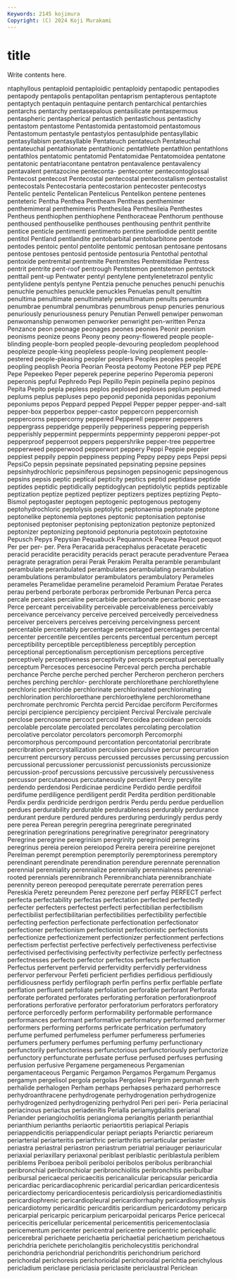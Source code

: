 ```yaml
---
Keywords: 2145 kojimura
Copyright: (C) 2024 Koji Murakami
---
```


# title

Write contents here.



ntaphyllous pentaploid pentaploidic pentaploidy pentapodic pentapodies pentapody pentapolis
pentapolitan pentaprism pentapterous pentaptote pentaptych pentaquin pentaquine pentarch pentarchical pentarchies
pentarchs pentarchy pentasepalous pentasilicate pentaspermous pentaspheric pentaspherical pentastich pentastichous pentastichy
pentastom pentastome Pentastomida pentastomoid pentastomous Pentastomum pentastyle pentastylos pentasulphide pentasyllabic
pentasyllabism pentasyllable Pentateuch pentateuch Pentateuchal pentateuchal pentathionate pentathionic pentathlete pentathlon
pentathlons pentathlos pentatomic pentatomid Pentatomidae Pentatomoidea pentatone pentatonic pentatriacontane pentatron
pentavalence pentavalency pentavalent pentazocine penteconta- penteconter pentecontoglossal Pentecost pentecost Pentecostal
pentecostal pentecostalism pentecostalist pentecostals Pentecostaria pentecostarion pentecoster pentecostys Pentelic pentelic
Pentelican Pentelicus Pentelikon pentene pentenes penteteric Pentha Penthea Pentheam Pentheas
penthemimer penthemimeral penthemimeris Penthesilea Penthesileia Penthestes Pentheus penthiophen penthiophene Penthoraceae
Penthorum penthouse penthoused penthouselike penthouses penthousing penthrit penthrite pentice penticle
pentimenti pentimento pentine pentiodide pentit pentite pentitol Pentland pentlandite pentobarbital
pentobarbitone pentode pentodes pentoic pentol pentolite pentomic pentosan pentosane pentosans
pentose pentoses pentosid pentoside pentosuria Pentothal pentothal pentoxide pentremital pentremite
Pentremites Pentremitidae Pentress pentrit pentrite pent-roof pentrough Pentstemon pentstemon pentstock
penttail pent-up Pentwater pentyl pentylene pentylenetetrazol pentylic pentylidene pentyls pentyne
Pentzia penuche penuches penuchi penuchis penuchle penuchles penuckle penuckles Penuelas
penult penultim penultima penultimate penultimately penultimatum penults penumbra penumbrae penumbral
penumbras penumbrous penup penuries penurious penuriously penuriousness penury Penutian Penwell
penwiper penwoman penwomanship penwomen penworker penwright pen-written Penza Penzance peon
peonage peonages peones peonies Peonir peonism peonisms peonize peons Peony
peony peony-flowered people people-blinding people-born peopled people-devouring peopledom peoplehood peopleize
people-king peopleless people-loving peoplement people-pestered people-pleasing peopler peoplers Peoples peoples
peoplet peopling peoplish Peoria Peorian Peosta peotomy Peotone PEP pep
PEPE Pepe Pepeekeo Peper peperek peperine peperino Peperomia peperoni peperonis
pepful Pephredo Pepi Pepillo Pepin pepinella pepino pepinos Pepita Pepito
pepla pepless peplos peplosed peploses peplum peplumed peplums peplus pepluses
pepo peponid peponida peponidas peponium peponiums pepos Peppard pepped Peppel
Pepper pepper pepper-and-salt pepper-box pepperbox pepper-castor peppercorn peppercornish peppercorns peppercorny
peppered Pepperell pepperer pepperers peppergrass pepperidge pepperily pepperiness peppering pepperish
pepperishly peppermint peppermints pepperminty pepperoni pepper-pot pepperproof pepperroot peppers peppershrike
pepper-tree peppertree pepperweed pepperwood pepperwort peppery Peppi Peppie peppier peppiest
peppily peppin peppiness pepping Peppy peppy peps Pepsi pepsi PepsiCo
pepsin pepsinate pepsinated pepsinating pepsine pepsines pepsinhydrochloric pepsiniferous pepsinogen pepsinogenic
pepsinogenous pepsins pepsis peptic peptical pepticity peptics peptid peptidase peptide
peptides peptidic peptidically peptidoglycan peptidolytic peptids peptizable peptization peptize peptized
peptizer peptizers peptizes peptizing Pepto-Bismol peptogaster peptogen peptogenic peptogenous peptogeny
peptohydrochloric peptolysis peptolytic peptonaemia peptonate peptone peptonelike peptonemia peptones peptonic
peptonisation peptonise peptonised peptoniser peptonising peptonization peptonize peptonized peptonizer peptonizing
peptonoid peptonuria peptotoxin peptotoxine Pepusch Pepys Pepysian Pequabuck Pequannock Pequea
Pequot pequot Per per per- per. Pera Peracarida peracephalus peracetate
peracetic peracid peracidite peracidity peracids peract peracute peradventure Peraea peragrate
peragration perai Perak Perakim Peralta peramble perambulant perambulate perambulated perambulates
perambulating perambulation perambulations perambulator perambulators perambulatory Perameles perameles Peramelidae perameline
perameloid Peramium Peratae Perates perau perbend perborate perborax perbromide Perbunan
Perca perca percale percales percaline percarbide percarbonate percarbonic percase Perce
perceant perceivability perceivable perceivableness perceivably perceivance perceivancy perceive perceived perceivedly
perceivedness perceiver perceivers perceives perceiving perceivingness percent percentable percentably percentage
percentaged percentages percental percenter percentile percentiles percents percentual percentum percept
perceptibility perceptible perceptibleness perceptibly perception perceptional perceptionalism perceptionism perceptions perceptive
perceptively perceptiveness perceptivity percepts perceptual perceptually perceptum Percesoces percesocine Perceval
perch percha perchable perchance Perche perche perched percher Percheron percheron
perchers perches perching perchlor- perchlorate perchlorethane perchlorethylene perchloric perchloride perchlorinate
perchlorinated perchlorinating perchlorination perchloroethane perchloroethylene perchloromethane perchromate perchromic Perchta percid
Percidae perciform Perciformes percipi percipience percipiency percipient Percival Percivale percivale
perclose percnosome percoct percoid Percoidea percoidean percoids percolable percolate percolated
percolates percolating percolation percolative percolator percolators percomorph Percomorphi percomorphous percompound
percontation percontatorial percribrate percribration percrystallization perculsion perculsive percur percurration percurrent
percursory percuss percussed percusses percussing percussion percussional percussioner percussionist percussionists
percussionize percussion-proof percussions percussive percussively percussiveness percussor percutaneous percutaneously percutient
Percy percylite perdendo perdendosi Perdicinae perdicine Perdido perdie perdifoil perdifume
perdiligence perdiligent perdit Perdita perdition perditionable Perdix perdix perdricide perdrigon
perdrix Perdu perdu perdue perduellion perdues perdurability perdurable perdurableness perdurably
perdurance perdurant perdure perdured perdures perduring perduringly perdus perdy pere
perea Perean peregrin peregrina peregrinate peregrinated peregrination peregrinations peregrinative peregrinator
peregrinatory Peregrine peregrine peregrinism peregrinity peregrinoid peregrins peregrinus pereia pereion
pereiopod Pereira pereira pereirine perejonet Perelman perempt peremption peremptorily peremptoriness
peremptory perendinant perendinate perendination perendure perennate perennation perennial perenniality perennialize
perennially perennialness perennial-rooted perennials perennibranch Perennibranchiata perennibranchiate perennity pereon pereopod
perequitate pererrate pererration peres Pereskia Peretz pereundem Perez perezone perf
perfay PERFECT perfect perfecta perfectability perfectas perfectation perfected perfectedly perfecter
perfecters perfectest perfecti perfectibilian perfectibilism perfectibilist perfectibilitarian perfectibilities perfectibility perfectible
perfecting perfection perfectionate perfectionation perfectionator perfectioner perfectionism perfectionist perfectionistic perfectionists
perfectionize perfectionizement perfectionizer perfectionment perfections perfectism perfectist perfective perfectively perfectiveness
perfectivise perfectivised perfectivising perfectivity perfectivize perfectly perfectness perfectnesses perfecto perfector
perfectos perfects perfectuation Perfectus perfervent perfervid perfervidity perfervidly perfervidness perfervor
perfervour Perfeti perficient perfidies perfidious perfidiously perfidiousness perfidy perfilograph perfin
perfins perfix perflable perflate perflation perfluent perfoliate perfoliation perforable perforant
Perforata perforate perforated perforates perforating perforation perforationproof perforations perforative perforator
perforatorium perforators perforatory perforce perforcedly perform performability performable performance performances
performant performative performatory performed performer performers performing performs perfricate perfrication
perfumatory perfume perfumed perfumeless perfumer perfumeress perfumeries perfumers perfumery perfumes
perfuming perfumy perfunctionary perfunctorily perfunctoriness perfunctorious perfunctoriously perfunctorize perfunctory perfuncturate
perfusate perfuse perfused perfuses perfusing perfusion perfusive Pergamene pergameneous Pergamenian
pergamentaceous Pergamic Pergamon Pergamos Pergamum Pergamus pergamyn pergelisol pergola pergolas
Pergolesi Pergrim pergunnah perh perhalide perhalogen Perham perhaps perhapses perhazard
perhorresce perhydroanthracene perhydrogenate perhydrogenation perhydrogenize perhydrogenized perhydrogenizing perhydrol Peri peri
peri- Peria periacinal periacinous periactus periadenitis Perialla periamygdalitis perianal Periander
periangiocholitis periangioma periangitis perianth perianthial perianthium perianths periaortic periaortitis periapical
Periapis periappendicitis periappendicular periapt periapts Periarctic periareum periarterial periarteritis periarthric
periarthritis periarticular periaster periastra periastral periastron periastrum periatrial periauger periauricular
periaxial periaxillary periaxonal periblast periblastic periblastula periblem periblems Periboea periboli
periboloi peribolos peribolus peribranchial peribronchial peribronchiolar peribronchiolitis peribronchitis peribulbar peribursal
pericaecal pericaecitis pericanalicular pericapsular pericardia pericardiac pericardiacophrenic pericardial pericardian pericardicentesis
pericardiectomy pericardiocentesis pericardiolysis pericardiomediastinitis pericardiophrenic pericardiopleural pericardiorrhaphy pericardiosymphysis pericardiotomy pericarditic
pericarditis pericardium pericardotomy pericarp pericarpial pericarpic pericarpium pericarpoidal pericarps Perice
pericecal pericecitis pericellular pericemental pericementitis pericementoclasia pericementum pericenter pericentral pericentre
pericentric pericephalic pericerebral perichaete perichaetia perichaetial perichaetium perichaetous perichdria perichete
pericholangitis pericholecystitis perichondral perichondria perichondrial perichondritis perichondrium perichord perichordal perichoresis
perichorioidal perichoroidal perichtia perichylous pericladium periclase periclasia periclasite periclaustral Periclean
